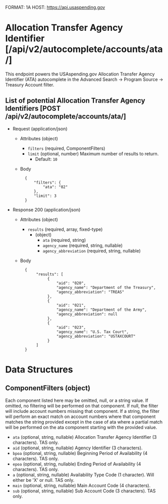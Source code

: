 FORMAT: 1A
HOST: https://api.usaspending.gov

# Allocation Transfer Agency Identifier [/api/v2/autocomplete/accounts/ata/]

This endpoint powers the USAspending.gov Allocation Transfer Agency Identifier (ATA) autocomplete in the Advanced Search -> Program Source -> Treasury Account filter.

## List of potential Allocation Transfer Agency Identifiers [POST /api/v2/autocomplete/accounts/ata/]

+ Request (application/json)

    + Attributes (object)
        + `filters` (required, ComponentFilters)
        + `limit` (optional, number)
            Maximum number of results to return.
            + Default: `10`

    + Body

            {
                "filters": {
                    "ata": "02"
                },
                "limit": 3
            }

+ Response 200 (application/json)

    + Attributes (object)
        + `results` (required, array, fixed-type)
            + (object)
                + `ata` (required, string)
                + `agency_name` (required, string, nullable)
                + `agency_abbreviation` (required, string, nullable)

    + Body

            {
                 "results": [
                      {
                          "aid": "020",
                          "agency_name": "Department of the Treasury",
                          "agency_abbreviation": "TREAS"
                      },
                      {
                          "aid": "021",
                          "agency_name": "Department of the Army",
                          "agency_abbreviation": null
                      },
                      {
                          "aid": "023",
                          "agency_name": "U.S. Tax Court",
                          "agency_abbreviation": "USTAXCOURT"
                      }
                 ]
            }

# Data Structures

## ComponentFilters (object)

Each component listed here may be omitted, null, or a string value.  If omitted, no filtering will be performed on that component.  If null, the filter will include account numbers missing that component.  If a string, the filter will perform an exact match on account numbers where that component matches the string provided except in the case of ata where a partial match will be performed on the ata component starting with the provided value.

+ `ata` (optional, string, nullable)
    Allocation Transfer Agency Identifier (3 characters). TAS only.
+ `aid` (optional, string, nullable)
    Agency Identifier (3 characters).
+ `bpoa` (optional, string, nullable)
    Beginning Period of Availability (4 characters). TAS only.
+ `epoa` (optional, string, nullable)
    Ending Period of Availability (4 characters). TAS only.
+ `a` (optional, string, nullable)
    Availability Type Code (1 character). Will either be 'X' or null. TAS only.
+ `main` (optional, string, nullable)
    Main Account Code (4 characters).
+ `sub` (optional, string, nullable)
    Sub Account Code (3 characters). TAS only.
